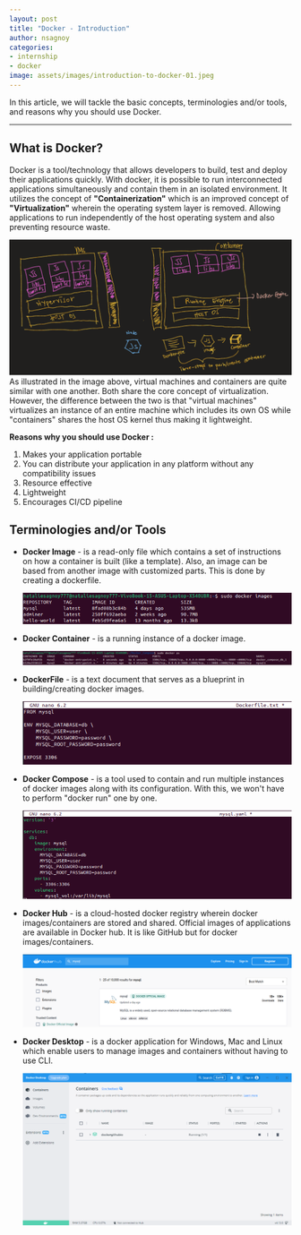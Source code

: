 ```yaml
---
layout: post
title: "Docker - Introduction"
author: nsagnoy
categories:
- internship
- docker
image: assets/images/introduction-to-docker-01.jpeg
---
```



In this article, we will tackle the basic concepts, terminologies and/or tools, and reasons why you should use Docker.

----

## What is Docker?
Docker is a tool/technology that allows developers to build, test and deploy their applications quickly. With docker, it is possible to run interconnected applications simultaneously and contain them in an isolated environment. It utilizes the concept of **"Containerization"** which is an improved concept of **"Virtualization"** wherein the operating system layer is removed. Allowing applications to run independently of the host operating system and also preventing resource waste.

![Visual comparison of virtual machines and containers](../assets/images/vm_vs_containers.PNG) <br />
As illustrated in the image above, virtual machines and containers are quite similar with one another. Both share the core concept of virtualization. However, the difference between the two is that "virtual machines" virtualizes an instance of an entire machine which includes its own OS while "containers" shares the host OS kernel thus making it lightweight.  

**Reasons why you should use Docker :**
1. Makes your application portable
2. You can distribute your application in any platform without any compatibility issues
3. Resource effective
4. Lightweight
5. Encourages CI/CD pipeline


## Terminologies and/or Tools

- **Docker Image** - is a read-only file which contains a set of instructions on how a container is built (like a template). Also, an image can be based from another image with customized parts. This is done by creating a dockerfile.

  ![List of docker images](../assets/images/docker_images.png) <br />
- **Docker Container** - is a running instance of a docker image.

  ![List of running docker containers](../assets/images/docker_containers.png) <br />
- **DockerFile** - is a text document that serves as a blueprint in building/creating docker images.

  ![Example of a dockerfile - MySQL](../assets/images/dockerfile.png) <br />
- **Docker Compose** - is a tool used to contain and run multiple instances of docker images along with its configuration. With this, we won't have to perform "docker run" one by one.

  ![Example of docker compose - MySQL](../assets/images/docker_compose.png) <br />
- **Docker Hub** - is a cloud-hosted docker registry wherein docker images/containers are stored and shared. Official images of applications are available in Docker hub. It is like GitHub but for docker images/containers.
  
  ![Docker Hub website screenshot](../assets/images/docker_hub.png) <br />
- **Docker Desktop** - is a docker application for Windows, Mac and Linux which enable users to manage images and containers without having to use CLI.

  ![Docker Desktop screenshot](../assets/images/docker_desktop.PNG) <br />



